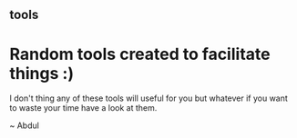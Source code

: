 ## tools
# Random tools created to facilitate things :)

I don't thing any of these tools will useful for you but whatever if you want to waste your time have a look at them.

~ Abdul
